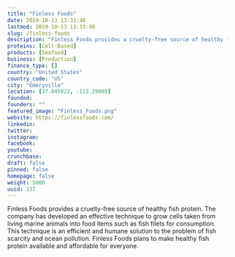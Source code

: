 ```yaml
---
title: "Finless Foods"
date: 2019-10-13 13:33:40
lastmod: 2019-10-13 13:33:40
slug: /finless-foods
description: "Finless Foods provides a cruelty-free source of healthy fish protein. The company has developed an effective technique to grow cells taken from living marine animals into food items such as fish filets for consumption. This technique is an efficient and humane solution to the problem of fish scarcity and ocean pollution. Finless Foods plans to make healthy fish protein available and affordable for everyone."
proteins: [Cell-Based]
products: [Seafood]
business: [Production]
finance_type: []
country: "United States"
country_code: "US"
city: "Emeryville"
location: [37.845822, -122.29088]
founded: 
founders: ""
featured_image: "Finless_Foods.png"
website: https://finlessfoods.com/
linkedin: 
twitter: 
instagram: 
facebook: 
youtube: 
crunchbase: 
draft: false
pinned: false
homepage: false
weight: 5000
uuid: 237
---
```

Finless Foods provides a cruelty-free source of healthy fish protein. The company has developed an effective technique to grow cells taken from living marine animals into food items such as fish filets for consumption. This technique is an efficient and humane solution to the problem of fish scarcity and ocean pollution. Finless Foods plans to make healthy fish protein available and affordable for everyone.
